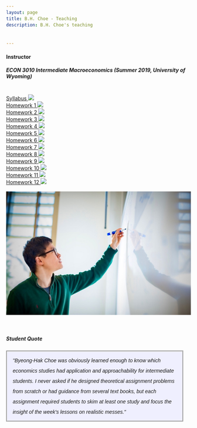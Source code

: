 ```yaml
---
layout: page
title: B.H. Choe - Teaching
description: B.H. Choe's teaching


---
```


#### <a name="Instructor"></a>Instructor

##### <strong>ECON 3010 Intermediate Macroeconomics</strong> (Summer 2019, University of Wyoming)
<div class="container">
    <div class="row-fluid">
        <div class="span2">
        	<br>
            <a href="https://drive.google.com/file/d/1Gm9zwmBhb8mdrd35AJq01cqJGQoi4sUf/view?usp=sharing"> Syllabus
            <img src="{{ BASE_PATH }}/pages/icons16/pdf-icon.png"/> </a><br>
			<a href="https://drive.google.com/file/d/1guwxAxaTuUvfTZVsZXYU38HkW1PenRaS/view?usp=sharing"> Homework 1 <img src="{{ BASE_PATH }}/pages/icons16/pdf-icon.png"/> </a><br>
			<a href="https://drive.google.com/file/d/1GNe4avQCwYaDWuCminndAd5XlaJQjExa/view?usp=sharing"> Homework 2 <img src="{{ BASE_PATH }}/pages/icons16/pdf-icon.png"/> </a><br>
			<a href="https://drive.google.com/file/d/1jTcfTxboBwaPhIggsNOpfLOzZXf-VCB9/view?usp=sharing"> Homework 3 <img src="{{ BASE_PATH }}/pages/icons16/pdf-icon.png"/> </a><br>
			<a href="https://drive.google.com/file/d/1xLyOdrmKCmfc0jDOEE66tAxpKhMahZcX/view?usp=sharing"> Homework 4 <img src="{{ BASE_PATH }}/pages/icons16/pdf-icon.png"/> </a><br>
			<a href="https://drive.google.com/file/d/1l17K14WDzAXl8cYelvUFlrai31SGGhvV/view?usp=sharing"> Homework 5 <img src="{{ BASE_PATH }}/pages/icons16/pdf-icon.png"/> </a><br>
			<a href="https://drive.google.com/file/d/1slFkgHqDHKFVGLz5p82CGkyQ4XnOpFa5/view?usp=sharing"> Homework 6 <img src="{{ BASE_PATH }}/pages/icons16/pdf-icon.png"/> </a><br>
			<a href="https://drive.google.com/file/d/1NWQ7zBTDs3ggDKTLcwMflNN5JWLvNgzL/view?usp=sharing"> Homework 7 <img src="{{ BASE_PATH }}/pages/icons16/pdf-icon.png"/> </a><br>
			<a href="https://drive.google.com/file/d/1w15OZCI_qe5lzZqC6AZIvHN-HG2N-Nys/view?usp=sharing"> Homework 8 <img src="{{ BASE_PATH }}/pages/icons16/pdf-icon.png"/> </a><br>
			<a href="https://drive.google.com/file/d/18d4aW68sk1fts5Nwf7CV1RBbgvXEYSnQ/view?usp=sharing"> Homework 9 <img src="{{ BASE_PATH }}/pages/icons16/pdf-icon.png"/> </a><br>
			<a href="https://drive.google.com/file/d/1icVD1M6st0B2oJjPD9qKmv3Au8gs1Qzi/view?usp=sharing"> Homework 10 <img src="{{ BASE_PATH }}/pages/icons16/pdf-icon.png"/> </a><br>
			<a href="https://drive.google.com/file/d/16q0XffD48f5-AcfyxeCktaSf7HSuJo_F/view?usp=sharing"> Homework 11 <img src="{{ BASE_PATH }}/pages/icons16/pdf-icon.png"/> </a><br>
			<a href="https://drive.google.com/file/d/1lvtl6fipQFUP48TOn6ssSqJnypD-k4Ju/view?usp=sharing"> Homework 12 <img src="{{ BASE_PATH }}/pages/icons16/pdf-icon.png"/> </a>
			<br>
        </div>
        <div class="span5" style="text-align:right">
            &nbsp; &nbsp; <img src="../assets/choe_board.jpeg"
                 	 		title="B.H. Choe" alt="B.H. Choe"/>
        <br>
        <br>
        <br>
        </div>
    </div>
</div>

##### Student Quote
<div style="line-height:200%; font-style: italic; font-family: 'Comic Sans MS', 'Marker Felt', sans-serif; background-color: rgba(204, 204, 255, .3); padding-left:15px; padding-right:15px; padding-top:10px; padding-bottom:10px; margin-right: 20px; border-style: groove" >
	"Byeong-Hak Choe was obviously learned enough to know which economics studies had application and approachability for intermediate students. I never asked if he designed theoretical assignment problems from scratch or had guidance from several text books, but each assignment required students to skim at least one study and focus the insight of the week's lessons on realistic messes."
</div>
<br />



